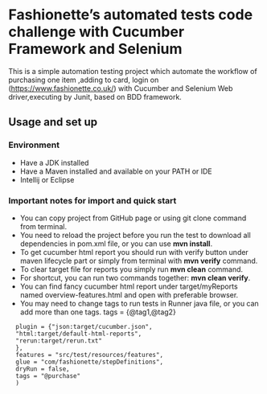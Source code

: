 # Fashionette’s automated tests code challenge  with Cucumber Framework and Selenium

This is a simple automation testing project which automate the workflow of purchasing one item ,adding to card, login on
(https://www.fashionette.co.uk/) with
Cucumber and Selenium Web driver,executing by Junit, based on BDD framework.

## Usage and set up
### Environment
- Have a JDK installed
- Have a Maven installed and available on your PATH or IDE
- Intellij or Eclipse

### Important notes for import and quick start
- You can copy project from GitHub page or using git clone command from terminal.
- You  need to reload the project  before you run the test to download all dependencies
  in pom.xml file, or you can use **mvn install**.
- To get cucumber html report you should run with verify button under maven lifecycle part or simply
  from terminal with **mvn verify** command.
- To clear target file for reports you simply run **mvn  clean** command.
- For shortcut, you can run two commands together: **mvn clean verify**.
- You can find fancy cucumber html report under target/myReports named overview-features.html and open with preferable browser.
- You may  need to change tags to run tests in Runner java file, or you can add more than one tags.
  tags = {@tag1,@tag2}
  
```@CucumberOptions(
  plugin = {"json:target/cucumber.json",
  "html:target/default-html-reports",
  "rerun:target/rerun.txt"
  },
  features = "src/test/resources/features",
  glue = "com/fashionette/stepDefinitions",
  dryRun = false,
  tags = "@purchase"
  ) 
  ```  

